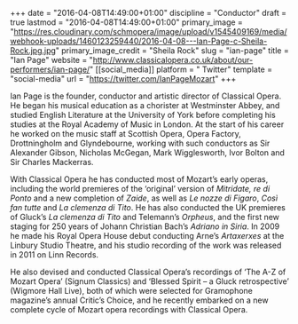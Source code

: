 +++
date = "2016-04-08T14:49:00+01:00"
discipline = "Conductor"
draft = true
lastmod = "2016-04-08T14:49:00+01:00"
primary_image = "https://res.cloudinary.com/schmopera/image/upload/v1545409169/media/webhook-uploads/1460123259440/2016-04-08---Ian-Page-c-Sheila-Rock.jpg.jpg"
primary_image_credit = "Sheila Rock"
slug = "ian-page"
title = "Ian Page"
website = "http://www.classicalopera.co.uk/about/our-performers/ian-page/"
[[social_media]]
platform = " Twitter"
template = "social-media"
url = "https://twitter.com/IanPageMozart"
+++

Ian Page  is the founder, conductor and artistic director of Classical Opera. He began his musical education as a chorister at Westminster Abbey, and studied English Literature at the University of York before completing his studies at the Royal Academy of Music in London. At the start of his career he worked on the music staff at Scottish Opera, Opera Factory, Drottningholm and Glyndebourne, working with such conductors as Sir Alexander Gibson, Nicholas McGegan, Mark Wigglesworth, Ivor Bolton and Sir Charles Mackerras.

With Classical Opera he has conducted most of Mozart’s early operas, including the world premieres of the ‘original’ version of *Mitridate, re di Ponto* and a new completion of *Zaide*, as well as *Le nozze di Figaro*, *Così fan tutte* and *La clemenza di Tito*. He has also conducted the UK premieres of Gluck’s *La clemenza di Tito* and Telemann’s *Orpheus*, and the first new staging for 250 years of Johann Christian Bach’s *Adriano in Siria*. In 2009 he made his Royal Opera House debut conducting Arne’s *Artaxerxes* at the Linbury Studio Theatre, and his studio recording of the work was released in 2011 on Linn Records.

He also devised and conducted Classical Opera’s recordings of ‘The A-Z of Mozart Opera’ (Signum Classics) and ‘Blessed Spirit – a Gluck retrospective’ (Wigmore Hall Live), both of which were selected for Gramophone magazine’s annual Critic’s Choice, and he recently embarked on a new complete cycle of Mozart opera recordings with Classical Opera.
